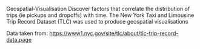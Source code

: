 Geospatial-Visualisation
Discover factors that correlate the distribution of trips (ie pickups and dropoffs) with time. The New York Taxi and Limousine Trip Record Dataset (TLC) was used to produce geospatial visualisations

Data taken from: https://www1.nyc.gov/site/tlc/about/tlc-trip-record-data.page
